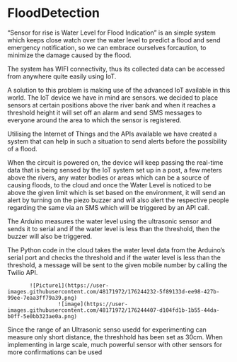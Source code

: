 # FloodDetection
“Sensor for rise is Water Level for Flood Indication” is an simple system which keeps close watch over the water level to predict a flood and send emergency notification, so we can embrace ourselves forcaution, to minimize the damage caused by the flood.

The system has WIFI connectivity, thus its collected data can be accessed from anywhere quite easily using IoT.

A solution to this problem is making use of the advanced IoT available in this world. The IoT device we have in mind are sensors. we decided to place sensors at certain positions above the river bank and when it reaches a threshold height it will set off an alarm and send SMS messages to everyone around the area to which the sensor is registered.

Utilising the Internet of Things and the APIs available we have created a system that can help
in such a situation to send alerts before the possibility of a flood.

When the circuit is powered on, the device will keep passing the real-time data that is being sensed by the IoT system set up in a post, a few meters above the rivers, any water bodies or areas which can be a source of causing floods, to the cloud and once the Water Level is noticed to be above the given limit which is set based on the environment, it will send an alert by turning on the piezo buzzer and will also alert the respective people regarding the same via an SMS which will be triggered by an API call.

The Arduino measures the water level using the ultrasonic sensor and sends it to serial and if the water level is less than the threshold, then the buzzer will also be triggered.

The Python code in the cloud takes the water level data from the Arduino’s serial port and checks the threshold and if the water level is less than the threshold, a message will be sent to the given mobile number by calling the Twilio API.

           ![Picture1](https://user-images.githubusercontent.com/48171972/176244232-5f89133d-ee98-427b-99ee-7eaa3ff79a39.png)
                    ![image](https://user-images.githubusercontent.com/48171972/176244407-d104fd1b-1b55-44da-b0ff-5e0bb323ae0a.png)

Since the range of an Ultrasonic senso usedd for experimenting can measure only short distance, the threshhold has been set as 30cm. When implementing in large scale, much powerful sensor with other sensors for more confirmations can be used
